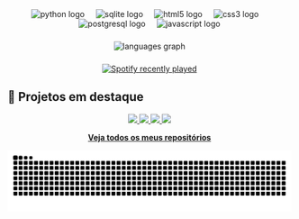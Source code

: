 <div align="center">
  <img src="https://cdn.jsdelivr.net/gh/devicons/devicon/icons/python/python-original.svg" height="40" alt="python logo"  />
  <img width="12" />
  <img src="https://cdn.jsdelivr.net/gh/devicons/devicon/icons/sqlite/sqlite-original.svg" height="40" alt="sqlite logo"  />
  <img width="12" />
  <img src="https://cdn.jsdelivr.net/gh/devicons/devicon/icons/html5/html5-original.svg" height="40" alt="html5 logo"  />
  <img width="12" />
  <img src="https://cdn.jsdelivr.net/gh/devicons/devicon/icons/css3/css3-original.svg" height="40" alt="css3 logo"  />
  <img width="12" />
  <img src="https://cdn.jsdelivr.net/gh/devicons/devicon/icons/postgresql/postgresql-original.svg" height="40" alt="postgresql logo"  />
  <img width="12" />
  <img src="https://cdn.jsdelivr.net/gh/devicons/devicon/icons/javascript/javascript-original.svg" height="40" alt="javascript logo"  />
</div>

###

<div align="center">
  <img src="https://github-readme-stats.vercel.app/api/top-langs?username=henriquematere&locale=en&hide_title=false&layout=compact&card_width=320&langs_count=5&theme=dracula&hide_border=false&order=2" height="150" alt="languages graph"  />
</div>

###

<div align="center">
  <a href="https://open.spotify.com/user/223npm537xilloympkw73smli">
    <img src="https://spotify-recently-played-readme.vercel.app/api?user=223npm537xilloympkw73smli&count=1&unique=false" alt="Spotify recently played"  />
  </a>
</div>

## 🌟 Projetos em destaque

<p align="center">
  <a href="https://github.com/henriquematere/ZeroFilaMed">
    <img src="https://github-readme-stats.vercel.app/api/pin/?username=henriquematere&repo=ZeroFilaMed&theme=github_dark" />
  </a>
  <a href="https://github.com/henriquematere/Projeto_Arbitragem">
    <img src="https://github-readme-stats.vercel.app/api/pin/?username=henriquematere&repo=Projeto_Arbitragem&theme=github_dark" />
  </a>
  <a href="https://github.com/henriquematere/CarPoint">
    <img src="https://github-readme-stats.vercel.app/api/pin/?username=henriquematere&repo=CarPoint&theme=github_dark" />
  </a>
  <a href="https://github.com/henriquematere/TelevisaoIF">
    <img src="https://github-readme-stats.vercel.app/api/pin/?username=henriquematere&repo=TelevisaoIF&theme=github_dark" />
  </a>
</p>

<p align="center">
  <a href="https://github.com/henriquematere?tab=repositories"><b>Veja todos os meus repositórios</b></a>
</p>

<img src="https://raw.githubusercontent.com/henriquematere/henriquematere/output/snake.svg" alt="Snake animation" />

###
